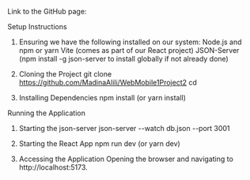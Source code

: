 Link to the GitHub page:

Setup Instructions

1.	Ensuring we have the following installed on our system:
Node.js and npm or yarn
Vite (comes as part of our React project)
JSON-Server (npm install -g json-server to install globally if not already done)

2.	 Cloning the Project
git clone https://github.com/MadinaAlili/WebMobile1Project2 
cd <project directory>

3.	Installing Dependencies
npm install (or yarn install)


Running the Application

1.	Starting the json-server
json-server --watch db.json --port 3001

2.	Starting the React App
npm run dev (or yarn dev)

3.	Accessing the Application
Opening the browser and navigating to http://localhost:5173.

